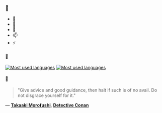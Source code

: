### 👋

- 🔭
- 🌱
- 💬
- 📫
- ⚡

#### 🧏

[![Most used languages](https://github-readme-stats-aynah.vercel.app/api/top-langs/?username=aynh&theme=solarized-dark&langs_count=6&layout=compact&hide_title=true)](https://github.com/anuraghazra/github-readme-stats#gh-dark-mode-only)
[![Most used languages](https://github-readme-stats-aynah.vercel.app/api/top-langs/?username=aynh&theme=solarized-light&langs_count=6&layout=compact&hide_title=true)](https://github.com/anuraghazra/github-readme-stats#gh-light-mode-only)

#### 💬

> "Give advice and good guidance, then halt if such is of no avail. Do not disgrace yourself for it."

&mdash; [**Takaaki Morofushi**](https://myanimelist.net/character.php?q=Takaaki%20Morofushi&cat=character), [**Detective Conan**](https://myanimelist.net/search/all?q=Detective%20Conan&cat=all)
